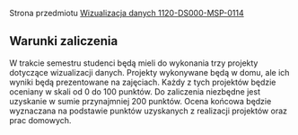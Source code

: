 Strona przedmiotu [Wizualizacja danych 1120-DS000-MSP-0114](https://usosweb.usos.pw.edu.pl/kontroler.php?_action=katalog2/przedmioty/pokazPrzedmiot&kod=1120-DS000-MSP-0114)

## Warunki zaliczenia

W trakcie semestru studenci będą mieli do wykonania trzy projekty dotyczące wizualizacji danych. Projekty wykonywane będą w domu, ale ich wyniki będą prezentowane na zajęciach. Każdy z tych projektów będzie oceniany w skali od 0 do 100 punktów. Do zaliczenia niezbędne jest uzyskanie w sumie przynajmniej 200 punktów. Ocena końcowa będzie wyznaczana na podstawie punktów uzyskanych z realizacji projektów oraz prac domowych.
